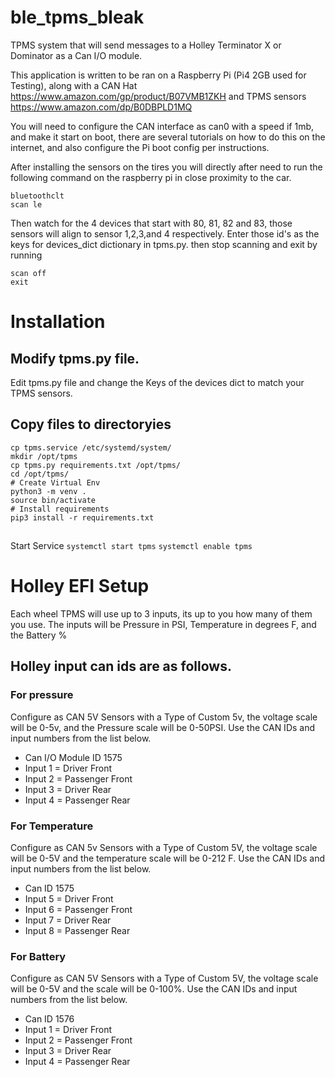 # ble_tpms_bleak
TPMS system that will send messages to a Holley Terminator X or Dominator as a Can I/O module.

This application is written to be ran on a Raspberry Pi (Pi4 2GB used for Testing), along with a
CAN Hat https://www.amazon.com/gp/product/B07VMB1ZKH and TPMS sensors https://www.amazon.com/dp/B0DBPLD1MQ

You will need to configure the CAN interface as can0 with a speed if 1mb, and make it start on boot,
there are several tutorials on how to do this on the internet, and also configure the Pi boot config per instructions.

After installing the sensors on the tires you will directly after need to run the following command on the 
raspberry pi in close proximity to the car.
```
bluetoothclt
scan le
```
Then watch for the 4 devices that start with 80, 81, 82 and 83, those sensors will align to sensor 1,2,3,and 4 respectively.
Enter those id's as the keys for devices_dict dictionary in tpms.py. then stop scanning and exit by running 
```
scan off
exit
```

# Installation
## Modify tpms.py file.
Edit tpms.py file and change the Keys of the devices dict to match your TPMS sensors.
## Copy files to directoryies
```
cp tpms.service /etc/systemd/system/
mkdir /opt/tpms
cp tpms.py requirements.txt /opt/tpms/
cd /opt/tpms/
# Create Virtual Env
python3 -m venv .
source bin/activate
# Install requirements
pip3 install -r requirements.txt
```
##
Start Service
```systemctl start tpms```
```systemctl enable tpms```

# Holley EFI Setup
Each wheel TPMS will use up to 3 inputs, its up to you how many of them you use.
The inputs will be Pressure in PSI, Temperature in degrees F, and the Battery %

## Holley input can ids are as follows.
### For pressure
Configure as CAN 5V Sensors with a Type of Custom 5v, the voltage scale will be 0-5v, and the Pressure scale will be 0-50PSI.
Use the CAN IDs and input numbers from the list below.

* Can I/O Module ID 1575
* Input 1 = Driver Front
* Input 2 = Passenger Front
* Input 3 = Driver Rear
* Input 4 = Passenger Rear

### For Temperature
Configure as CAN 5v Sensors with a Type of Custom 5V, the voltage scale will be 0-5V and the temperature scale will be 0-212 F.
Use the CAN IDs and input numbers from the list below.

* Can ID 1575
* Input 5 = Driver Front
* Input 6 = Passenger Front
* Input 7 = Driver Rear
* Input 8 = Passenger Rear

### For Battery
Configure as CAN 5V Sensors with a Type of Custom 5V, the voltage scale will be 0-5V and the scale will be 0-100%.
Use the CAN IDs and input numbers from the list below.

* Can ID 1576
* Input 1 = Driver Front
* Input 2 = Passenger Front
* Input 3 = Driver Rear
* Input 4 = Passenger Rear

